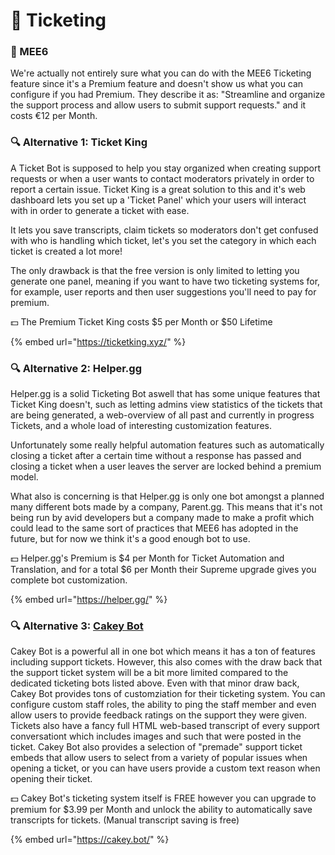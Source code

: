 # 👑 Ticketing

### 👑 MEE6

We're actually not entirely sure what you can do with the MEE6 Ticketing feature since it's a Premium feature and doesn't show us what you can configure if you had Premium. They describe it as: "Streamline and organize the support process and allow users to submit support requests." and it costs €12 per Month.

### 🔍 Alternative 1: Ticket King

A Ticket Bot is supposed to help you stay organized when creating support requests or when a user wants to contact moderators privately in order to report a certain issue. Ticket King is a great solution to this and it's web dashboard lets you set up a 'Ticket Panel' which your users will interact with in order to generate a ticket with ease.

It lets you save transcripts, claim tickets so moderators don't get confused with who is handling which ticket, let's you set the category in which each ticket is created a lot more!

The only drawback is that the free version is only limited to letting you generate one panel, meaning if you want to have two ticketing systems for, for example, user reports and then user suggestions you'll need to pay for premium.

💵 The Premium Ticket King costs $5 per Month or $50 Lifetime

{% embed url="https://ticketking.xyz/" %}

### 🔍 Alternative 2: Helper.gg&#x20;

Helper.gg is a solid Ticketing Bot aswell that has some unique features that Ticket King doesn't, such as letting admins view statistics of the tickets that are being generated, a web-overview of all past and currently in progress Tickets, and a whole load of interesting customization features.&#x20;

Unfortunately some really helpful automation features such as automatically closing a ticket after a certain time without a response has passed and closing a ticket when a user leaves the server are locked behind a premium model.&#x20;

What also is concerning is that Helper.gg is only one bot amongst a planned many different bots made by a company, Parent.gg. This means that it's not being run by avid developers but a company made to make a profit which could lead to the same sort of practices that MEE6 has adopted in the future, but for now we think it's a good enough bot to use.

💵 Helper.gg's Premium is $4 per Month for Ticket Automation and Translation, and for a total $6 per Month their Supreme upgrade gives you complete bot customization.

{% embed url="https://helper.gg/" %}

### 🔍 Alternative 3: [Cakey Bot](https://cakey.bot/)

Cakey Bot is a powerful all in one bot which means it has a ton of features including support tickets. However, this also comes with the draw back that the support ticket system will be a bit more limited compared to the dedicated ticketing bots listed above. 
Even with that minor draw back, Cakey Bot provides tons of customziation for their ticketing system. You can configure custom staff roles, the ability to ping the staff member and even allow users to provide feedback ratings on the support they were given.
Tickets also have a fancy full HTML web-based transcript of every support conversationt which includes images and such that were posted in the ticket. Cakey Bot also provides a selection of "premade" support ticket embeds that allow users to select from a variety of popular issues when opening a ticket, or you can have users provide a custom text reason when opening their ticket.

💵 Cakey Bot's ticketing system itself is FREE however you can upgrade to premium for $3.99 per Month and unlock the ability to automatically save transcripts for tickets. (Manual transcript saving is free)

{% embed url="https://cakey.bot/" %}
